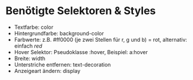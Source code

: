 # Benötigte Selektoren & Styles
*   Textfarbe: color
*   Hintergrundfarbe: background-color
*   Farbwerte: z.B. #ff0000 (je zwei Stellen für r, g und b) = rot, alternativ: einfach _red_
*   Hover Selektor: Pseudoklasse :hover, Beispiel: a:hover
*   Breite: width
*   Unterstriche entfernen: text-decoration
*   Anzeigeart ändern: display